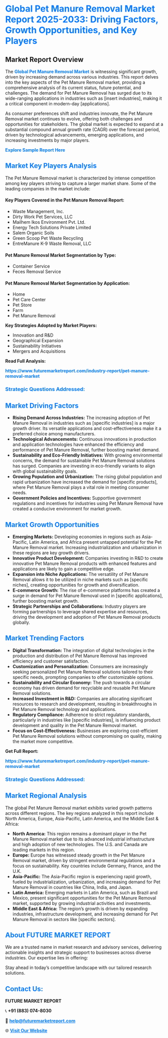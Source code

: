 <h1 style="color: #007BFF;">Global Pet Manure Removal Market Report 2025-2033: Driving Factors, Growth Opportunities, and Key Players</h1>

<section id="overview">
<h2>Market Report Overview</h2>
<p>The <a href="https://www.futuremarketreport.com/industry-report/pet-manure-removal-market" style="color: #007BFF; text-decoration: none;"><strong>Global Pet Manure Removal Market</strong></a> is witnessing significant growth, driven by increasing demand across various industries. This report delves into the key aspects of the Pet Manure Removal market, providing a comprehensive analysis of its current status, future potential, and challenges. The demand for Pet Manure Removal has surged due to its wide-ranging applications in industries such as [insert industries], making it a critical component in modern-day [applications].</p>
<p>As consumer preferences shift and industries innovate, the Pet Manure Removal market continues to evolve, offering both challenges and opportunities for stakeholders. The global market is expected to expand at a substantial compound annual growth rate (CAGR) over the forecast period, driven by technological advancements, emerging applications, and increasing investments by major players.</p>
</section>

<section id="overview">
<p><a href="https://www.futuremarketreport.com/request-sample/reportId=116349" style="color: #007BFF; text-decoration: none;"><strong>Explore Sample Report Here</strong></a></p>
</section>

<section id="key-players">
<h2 style="color: #007BFF;">Market Key Players Analysis</h2>
<p>The Pet Manure Removal market is characterized by intense competition among key players striving to capture a larger market share. Some of the leading companies in the market include:</p>
<h4>Key Players Covered in the Pet Manure Removal Report:</h4>
<ul><li>Waste Management, Inc.</li><li>Dirty Work Pet Services, LLC</li><li>Mailhem Ikos Environment Pvt. Ltd.</li><li>Energy Tech Solutions Private Limited</li><li>Salem Organic Soils</li><li>Green Scoop Pet Waste Recycling</li><li>EntreManure K-9 Waste Removal, LLC</li></ul>
<h4>Pet Manure Removal Market Segmentation by Type:</h4>
<ul><li>Container Service</li><li>Feces Removal Service</li></ul>

<h4>Pet Manure Removal Market Segmentation by Application:</h4>
<ul><li>Home</li><li>Pet Care Center</li><li>Pet Store</li><li>Farm</li><li>Pet Manure Removal</li></ul>
<p><strong>Key Strategies Adopted by Market Players:</strong></p>
<ul>
<li>Innovation and R&D</li>
<li>Geographical Expansion</li>
<li>Sustainability Initiatives</li>
<li>Mergers and Acquisitions</li>
</ul>
</section>

<section>
<p><strong>Read Full Analysis: </strong></p><a href="https://www.futuremarketreport.com/industry-report/pet-manure-removal-market" style="color: #007BFF; text-decoration: none;"><strong>https://www.futuremarketreport.com/industry-report/pet-manure-removal-market</strong></a>
<h3 style="color: #007BFF;">Strategic Questions Addressed:</h3>
</section>

<section id="driving-factors">
<h2 style="color: #007BFF;">Market Driving Factors</h2>
<ul>
<li><strong>Rising Demand Across Industries:</strong> The increasing adoption of Pet Manure Removal in industries such as [specific industries] is a major growth driver. Its versatile applications and cost-effectiveness make it a preferred choice among manufacturers.</li>
<li><strong>Technological Advancements:</strong> Continuous innovations in production and application technologies have enhanced the efficiency and performance of Pet Manure Removal, further boosting market demand.</li>
<li><strong>Sustainability and Eco-Friendly Initiatives:</strong> With growing environmental concerns, the demand for sustainable Pet Manure Removal solutions has surged. Companies are investing in eco-friendly variants to align with global sustainability goals.</li>
<li><strong>Growing Population and Urbanization:</strong> The rising global population and rapid urbanization have increased the demand for [specific products], where Pet Manure Removal plays a vital role in meeting consumer needs.</li>
<li><strong>Government Policies and Incentives:</strong> Supportive government regulations and incentives for industries using Pet Manure Removal have created a conducive environment for market growth.</li>
</ul>
</section>

<section id="growth-opportunities">
<h2 style="color: #007BFF;">Market Growth Opportunities</h2>
<ul>
<li><strong>Emerging Markets:</strong> Developing economies in regions such as Asia-Pacific, Latin America, and Africa present untapped potential for the Pet Manure Removal market. Increasing industrialization and urbanization in these regions are key growth drivers.</li>
<li><strong>Innovative Product Development:</strong> Companies investing in R&D to create innovative Pet Manure Removal products with enhanced features and applications are likely to gain a competitive edge.</li>
<li><strong>Expansion into Niche Applications:</strong> The versatility of Pet Manure Removal allows it to be utilized in niche markets such as [specific niches], creating opportunities for growth and diversification.</li>
<li><strong>E-commerce Growth:</strong> The rise of e-commerce platforms has created a surge in demand for Pet Manure Removal used in [specific applications], further boosting market growth.</li>
<li><strong>Strategic Partnerships and Collaborations:</strong> Industry players are forming partnerships to leverage shared expertise and resources, driving the development and adoption of Pet Manure Removal products globally.</li>
</ul>
</section>

<section id="trending-factors">
<h2 style="color: #007BFF;">Market Trending Factors</h2>
<ul>
<li><strong>Digital Transformation:</strong> The integration of digital technologies in the production and distribution of Pet Manure Removal has improved efficiency and customer satisfaction.</li>
<li><strong>Customization and Personalization:</strong> Consumers are increasingly seeking personalized Pet Manure Removal solutions tailored to their specific needs, prompting companies to offer customizable options.</li>
<li><strong>Sustainability and Circular Economy:</strong> The push towards a circular economy has driven demand for recyclable and reusable Pet Manure Removal solutions.</li>
<li><strong>Increased Investment in R&D:</strong> Companies are allocating significant resources to research and development, resulting in breakthroughs in Pet Manure Removal technology and applications.</li>
<li><strong>Regulatory Compliance:</strong> Adherence to strict regulatory standards, particularly in industries like [specific industries], is influencing product development and quality in the Pet Manure Removal market.</li>
<li><strong>Focus on Cost-Effectiveness:</strong> Businesses are exploring cost-efficient Pet Manure Removal solutions without compromising on quality, making the market more competitive.</li>
</ul>
</section>

<section>
<p><strong>Get Full Report: </strong></p><a href="https://www.futuremarketreport.com/industry-report/pet-manure-removal-market" style="color: #007BFF; text-decoration: none;"><strong>https://www.futuremarketreport.com/industry-report/pet-manure-removal-market</strong></a>
<h3 style="color: #007BFF;">Strategic Questions Addressed:</h3>
</section>


<section id="regional-analysis">
<h2 style="color: #007BFF;">Market Regional Analysis</h2>
<p>The global Pet Manure Removal market exhibits varied growth patterns across different regions. The key regions analyzed in this report include North America, Europe, Asia-Pacific, Latin America, and the Middle East & Africa:</p>
<ul>
<li><strong>North America:</strong> This region remains a dominant player in the Pet Manure Removal market due to its advanced industrial infrastructure and high adoption of new technologies. The U.S. and Canada are leading markets in this region.</li>
<li><strong>Europe:</strong> Europe has witnessed steady growth in the Pet Manure Removal market, driven by stringent environmental regulations and a focus on sustainability. Key countries include Germany, France, and the U.K.</li>
<li><strong>Asia-Pacific:</strong> The Asia-Pacific region is experiencing rapid growth, fueled by industrialization, urbanization, and increasing demand for Pet Manure Removal in countries like China, India, and Japan.</li>
<li><strong>Latin America:</strong> Emerging markets in Latin America, such as Brazil and Mexico, present significant opportunities for the Pet Manure Removal market, supported by growing industrial activities and investments.</li>
<li><strong>Middle East & Africa:</strong> The region’s growth is driven by expanding industries, infrastructure development, and increasing demand for Pet Manure Removal in sectors like [specific sectors].</li>
</ul>
</section>

<footer>
<h2 style="color: #007BFF;">About FUTURE MARKET REPORT</h2>
<p>We are a trusted name in market research and advisory services, delivering actionable insights and strategic support to businesses across diverse industries. Our expertise lies in offering:</p>

<p>Stay ahead in today’s competitive landscape with our tailored research solutions.</p>

<h2 style="color: #007BFF;">Contact Us:</h2>
<p><strong>FUTURE MARKET REPORT</strong></p>
<p>📞 <strong>+91 (883) 074-8030</strong></p>
<p>📧 <strong><a href="mailto:help@futuremarketreport.com" style="color: #007BFF;">help@futuremarketreport.com</a></strong></p>
<p>🌐 <strong><a href="https://www.futuremarketreport.com/" style="color: #007BFF;">Visit Our Website</a></strong></p>
</footer>